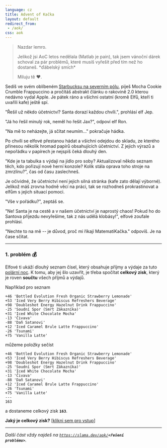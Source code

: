 ```yaml
---
language: cz
title: Advent of Kačka
layout: default
redirect_from:
 - /aok/
css: aok
---
```


> Nazdar lemro.
> 
> Jelikož jsi AoC letos nedělala (Matlab je pain), tak jsem vánoční dárek schoval za pár problémů, které musíš vyřešit před tím než ho dostaneš. \*ďábelský smích\*
> 
> Miluju tě <span class="nostyle">❤️</span>.

Sedíš ve svém oblíbeném [Starbucksu na severním pólu](https://www.starbucks.com/store-locator/store/1011975/safeway-north-pole-1821-301-n-santa-claus-lane-north-pole-ak-997056081-us), piješ Mocha Cookie Crumble Frappuccino a pročítáš abstrakt článku o rakovině 2.0 kterou nedávno vydal Apple.
Je pátek ráno a všichni ostatní (kromě Elfů, kteří ti uvařili kafe) ještě spí.

<span class="quote">"Řešil už někdo účetnictví? Santa dorazí každou chvíli."</span>, prohlásí elf Jep.

<span class="quote">"Já ho řešil minulý rok, neměl ho řešit Jax?"</span>, odpoví elf Ron.

<span class="quote">"Na mě to neházejte, já sčítat neumím..."</span> pokračuje hádka.

Po chvíli se elfové přestanou hádat a všichni odejdou do skladu, ze kterého přinesou několik hromad papírů obsahujících účetnictví.
Z jejich výrazů a nepořádku v papírech je nejspíš čeká dlouhý den.

<span class="quote">"Kde je ta tabulka s výdaji na jídlo pro soby? Aktualizoval někdo seznam těch, kdo pořizují nové herní konzole? Kolik stála oprava toho stroje na zmrzlinu?"</span>, čas od času zaslechneš.

Je očividné, že účetnictví není jejich silná stránka (kafe zato dělají výborné).
Jelikož máš zrovna hodně věcí na práci, tak se rozhodneš prokrastinovat a elfům s jejich situací pomoci.

<span class="quote">"Vše v pořádku?"</span>, zeptáš se.

<span class="quote">"Ne! Santa je na cestě a v našem účetnictví je naprostý chaos! Pokud ho do Santova příjezdu nevyřešíme, tak z nás udělá klobásy!"</span>, elfové zoufale prohlásí.

<span class="quote">"Nechte to na mě -- je důvod, proč mi říkají MatematiKačka."</span> odpovíš. Je na čase sčítat.

---

### 1. problém 💰

Elfové ti ukáží dlouhý seznam čísel, který obsahuje příjmy a výdaje za tuto [polární noc](https://en.wikipedia.org/wiki/Polar_night).
K tomu, aby jej šlo uzavřít, je třeba spočítat **celkový zisk**, který je roven **součtu** všech příjmů a výdajů.

Například pro seznam

<div class="language-plaintext highlighter-rouge"><div class="highlight"><pre class="highlight"><code>+46 'Bottled Evolution Fresh Organic Strawberry Lemonade'
+53 'Iced Very Berry Hibiscus Refreshers Beverage'
+98 'Doubleshot Energy Hazelnut Drink Frappuccino'
-25 'Soudní Spor (Smrt Zákazníka)'
+31 'Iced White Chocolate Mocha'
-13 'Čivava'
-88 'Daň Satanovi'
+12 'Iced Caramel Brule Latte Frappuccino'
-26 'Tsunami'
+75 'Vanilla Latte'
</code></pre></div></div>

můžeme položky sečíst

<div class="language-plaintext highlighter-rouge"><div class="highlight"><pre class="highlight"><code><span class='green'>+46</span> <span class="gray">'Bottled Evolution Fresh Organic Strawberry Lemonade'</span>
<span class='green'>+53</span> <span class="gray">'Iced Very Berry Hibiscus Refreshers Beverage'</span>
<span class='green'>+98</span> <span class="gray">'Doubleshot Energy Hazelnut Drink Frappuccino'</span>
<span class='red'>-25</span> <span class="gray">'Soudní Spor (Smrt Zákazníka)'</span>
<span class='green'>+31</span> <span class="gray">'Iced White Chocolate Mocha'</span>
<span class='red'>-13</span> <span class="gray">'Čivava'</span>
<span class='red'>-88</span> <span class="gray">'Daň Satanovi'</span>
<span class='green'>+12</span> <span class="gray">'Iced Caramel Brule Latte Frappuccino'</span>
<span class='red'>-26</span> <span class="gray">'Tsunami'</span>
<span class='green'>+75</span> <span class="gray">'Vanilla Latte'</span>
---
163
</code></pre></div></div>

a dostaneme celkový zisk **`163`**.

**Jaký je celkový zisk?** [[klikni sem pro vstup](/aok/acka.in)]

---

_Další část vždy najdeš na <code class="language-plaintext highlighter-rouge">https://slama.dev/aok/<strong>&lt;řešení problému&gt;</strong></code>._
